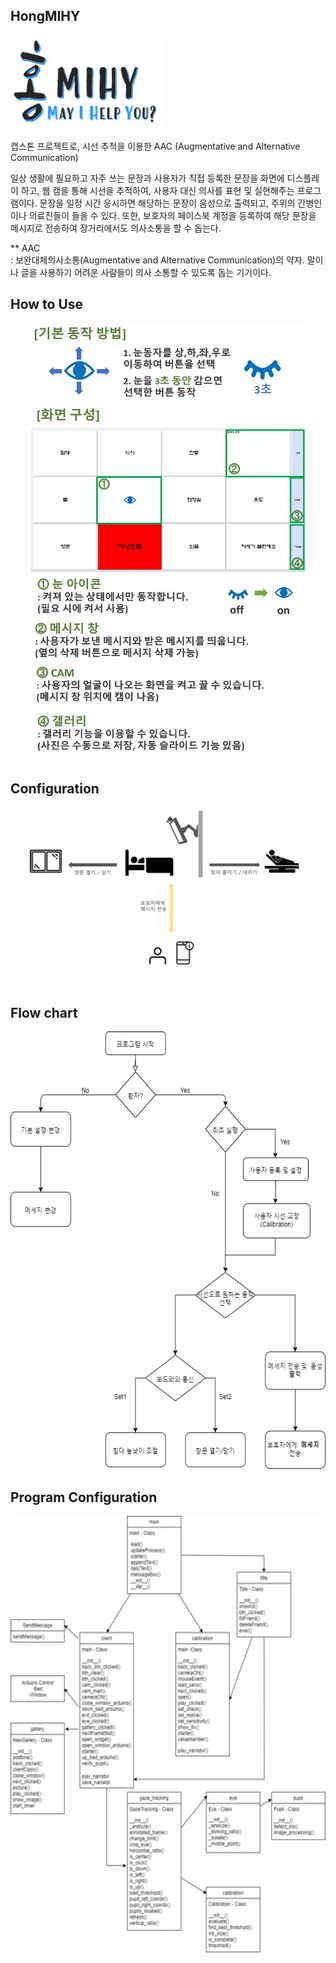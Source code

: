 ## HongMIHY

<img src="logo.png" height="150x"></img>

캡스톤 프로젝트로, 시선 추적을 이용한 AAC (Augmentative and Alternative Communication)   

일상 생활에 필요하고 자주 쓰는 문장과 사용자가 직접 등록한 문장을 화면에 디스플레이 하고, 웹 캠을 통해 시선을 추적하여, 사용자 대신 의사를 표현 및 실현해주는 프로그램이다. 문장을 일정 시간 응시하면 해당하는 문장이 음성으로 출력되고, 주위의 간병인이나 의료진들이 들을 수 있다. 또한, 보호자의 페이스북 계정을 등록하여 해당 문장을 메시지로 전송하여 장거리에서도 의사소통을 할 수 돕는다.

** AAC   
: 보완대체의사소통(Augmentative and Alternative Communication)의 약자. 말이나 글을 사용하기 어려운 사람들이 의사 소통할 수 있도록 돕는 기기이다.


## How to Use
<p align="center"><img src="image/howto.jpg" height="700x"></img></p>

## Configuration
<p align="center"><img src="configuration.png"></img></p>

## Flow chart
<p align="center"><img src="FlowChart.png" height="700x"></img></p>

## Program Configuration
<p align="center"><img src="program_config.png" height="700x"></img></p>
